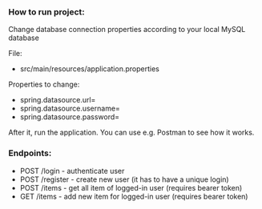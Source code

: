 ### How to run project:
Change database connection properties according to your local MySQL database <br />

File:
* src/main/resources/application.properties <br />


Properties to change:
*  spring.datasource.url=
*  spring.datasource.username=
*  spring.datasource.password=


After it, run the application. You can use e.g. Postman to see how it works.

### Endpoints:

*  POST /login - authenticate user
*  POST /register - create new user (it has to have a unique login)
*  POST /items - get all item of logged-in user (requires bearer token)
*  GET /items - add new item for logged-in user (requires bearer token)


